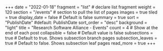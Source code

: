 +++
date = "2022-01-18"
fragment = "list" # declare list fragment
weight = 120
section = "/events" # section to pull the list of pages
images = true
tiled = true
display_date = false # Default is false
summary = true
sort = "PublishDate" #default: PublishDate
sort_order = "desc"
background = "light"
title = "Research Software Alliance - Events"
count = 4 # Show at the end of each post
collapsible = false # Default value is false
subsections = true # Default to true. Shows subsection branch pages
subsection_leaves = true # Default to false. Shows subsection leaf pages
read_more = true
+++

